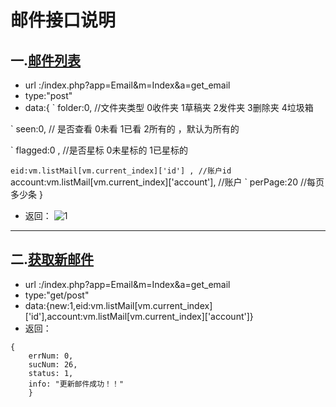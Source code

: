 # 邮件接口说明
一.[邮件列表]()
---
+ url :/index.php?app=Email&m=Index&a=get_email
+ type:"post"
+ data:{
` folder:0,  //文件夹类型 0收件夹 1草稿夹 2发件夹 3删除夹 4垃圾箱  

` seen:0,  // 是否查看  0未看 1已看 2所有的 ，默认为所有的  

` flagged:0 , //是否星标 0未星标的  1已星标的  

` eid:vm.listMail[vm.current_index]['id'] , //账户id
` account:vm.listMail[vm.current_index]['account'],  //账户
` perPage:20       //每页多少条
}
+ 返回：
![1](http://192.168.1.240/uploads/ranmufei/apps/47a463c624/1.jpg)

---
二.[获取新邮件]()
---
+ url :/index.php?app=Email&m=Index&a=get_email
+ type:"get/post"
+ data:{new:1,eid:vm.listMail[vm.current_index]['id'],account:vm.listMail[vm.current_index]['account']}
+ 返回：
````
{
    errNum: 0,
    sucNum: 26,
    status: 1,
    info: "更新邮件成功！！"
    }
````